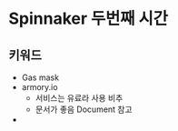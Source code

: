 # Spinnaker 두번째 시간



## 키워드

* Gas mask
* armory.io
  * 서비스는 유료라 사용 비추
  * 문서가 좋음 Document 참고
* ​

